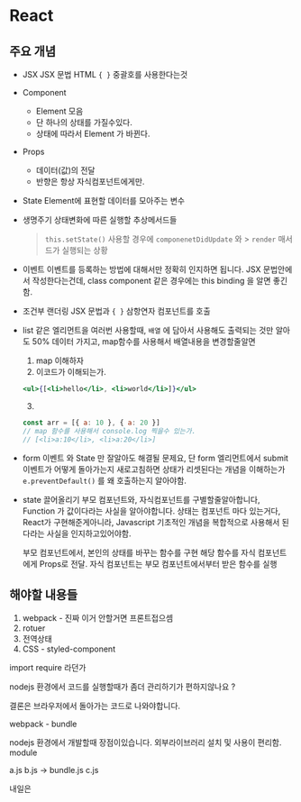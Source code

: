 # React

## 주요 개념

-   JSX
    JSX 문법 HTML
    `{ }` 중괄호를 사용한다는것

-   Component

    -   Element 모음
    -   단 하나의 상태를 가질수있다.
    -   상태에 따라서 Element 가 바뀐다.

-   Props

    -   데이터(값)의 전달
    -   반향은 항상 자식컴포넌트에게만.

-   State
    Element에 표현할 데이터를 모아주는 변수

-   생명주기
    상태변화에 따른 실행할 추상메서드들

    > `this.setState()` 사용할 경우에 `componenetDidUpdate` 와 > `render` 매서드가 실행되는 상황

-   이벤트
    이벤트를 등록하는 방법에 대해서만 정확히 인지하면 됩니다.
    JSX 문법안에서 작성한다는건데, class component 같은 경우에는
    this binding 을 알면 좋긴함.

-   조건부 랜더링
    JSX 문법과 `{ }` 삼항연자 컴포넌트를 호출

-   list
    같은 엘리먼트을 여러번 사용할때,
    `배열` 에 담아서 사용해도 출력되는 것만 알아도 50%
    데이터 가지고, map함수를 사용해서 배열내용을 변경할줄알면

    1. map 이해하자
    2. 이코드가 이해되는가.

    ```jsx
    <ul>{[<li>hello</li>, <li>world</li>]}</ul>
    ```

    3.

    ```js
    const arr = [{ a: 10 }, { a: 20 }]
    // map 함수를 사용해서 console.log 찍을수 있는가.
    // [<li>a:10</li>, <li>a:20</li>]
    ```

-   form
    이벤트 와 State 만 잘알아도 해결될 문제요,
    단 form 엘리먼트에서 submit 이벤트가 어떻게 돌아가는지
    새로고침하면 상태가 리셋된다는 개념을 이해하는가
    `e.preventDefault()` 를 왜 호출하는지 알아야함.

-   state 끌어올리기
    부모 컴포넌트와, 자식컴포넌트를 구별할줄알아합니다,
    Function 가 값이다라는 사실을 알아야합니다.
    상태는 컴포넌트 마다 있는거다,
    React가 구현해준게아니라, Javascript 기초적인 개념을 복합적으로 사용해서 된다라는 사실을 인지하고있어야함.

    부모 컴포넌트에서, 본인의 상태를 바꾸는 함수를 구현
    해당 함수를 자식 컴포넌트에게 Props로 전달.
    자식 컴포넌트는 부모 컴포넌트에서부터 받은 함수를 실행

## 해야할 내용들

1. webpack - 진짜 이거 안할거면 프론트접으셈
2. rotuer
3. 전역상태
4. CSS - styled-component

import
require 라던가

nodejs 환경에서 코드를 실행할때가 좀더 관리하기가 편하지않나요 ?

결론은 브라우저에서 돌아가는 코드로 나와야합니다.

webpack - bundle

nodejs 환경에서 개발할때 장점이있습니다.
외부라이브러리 설치 및 사용이 편리함. module

a.js
b.js -> bundle.js
c.js

내일은
